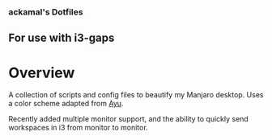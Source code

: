 ### ackamal's Dotfiles

## For use with i3-gaps

# Overview

A collection of scripts and config files to beautify my Manjaro desktop. Uses
a color scheme adapted from [Ayu](https://github.com/ayu-theme/ayu-colors).

Recently added multiple monitor support, and the ability to quickly send
workspaces in i3 from monitor to monitor.
